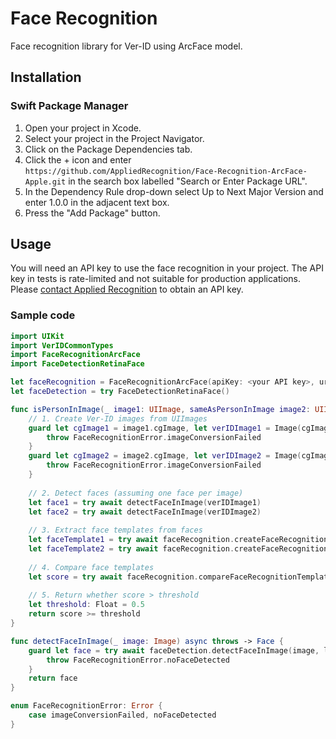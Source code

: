 # Face Recognition

Face recognition library for Ver-ID using ArcFace model.

## Installation

### Swift Package Manager

1. Open your project in Xcode.
2. Select your project in the Project Navigator.
3. Click on the Package Dependencies tab.
4. Click the + icon and enter `https://github.com/AppliedRecognition/Face-Recognition-ArcFace-Apple.git` in the search box labelled "Search or Enter Package URL".
5. In the Dependency Rule drop-down select Up to Next Major Version and enter 1.0.0 in the adjacent text box.
6. Press the "Add Package" button.

## Usage

You will need an API key to use the face recognition in your project. The API key in tests is rate-limited and not suitable for production applications. Please [contact Applied Recognition](mailto:support@appliedrecognition.com) to obtain an API key.

### Sample code

```swift
import UIKit
import VerIDCommonTypes
import FaceRecognitionArcFace
import FaceDetectionRetinaFace

let faceRecognition = FaceRecognitionArcFace(apiKey: <your API key>, url: <API URL>)
let faceDetection = try FaceDetectionRetinaFace()

func isPersonInImage(_ image1: UIImage, sameAsPersonInImage image2: UIImage) async throws -> Bool {
    // 1. Create Ver-ID images from UIImages
    guard let cgImage1 = image1.cgImage, let verIDImage1 = Image(cgImage: cgImage1) else {
        throw FaceRecognitionError.imageConversionFailed
    }
    guard let cgImage2 = image2.cgImage, let verIDImage2 = Image(cgImage: cgImage2) else {
        throw FaceRecognitionError.imageConversionFailed
    }
    
    // 2. Detect faces (assuming one face per image)
    let face1 = try await detectFaceInImage(verIDImage1)
    let face2 = try await detectFaceInImage(verIDImage2)
    
    // 3. Extract face templates from faces
    let faceTemplate1 = try await faceRecognition.createFaceRecognitionTemplates(from: [face1], in: verIDImage1).first!
    let faceTemplate2 = try await faceRecognition.createFaceRecognitionTemplates(from: [face2], in: verIDImage2).first!
    
    // 4. Compare face templates
    let score = try await faceRecognition.compareFaceRecognitionTemplates([faceTemplate1], to: faceTemplate2).first!
    
    // 5. Return whether score > threshold
    let threshold: Float = 0.5
    return score >= threshold
}

func detectFaceInImage(_ image: Image) async throws -> Face {
    guard let face = try await faceDetection.detectFaceInImage(image, limit: 1).first else {
        throw FaceRecognitionError.noFaceDetected
    }
    return face
}

enum FaceRecognitionError: Error {
    case imageConversionFailed, noFaceDetected
}
```